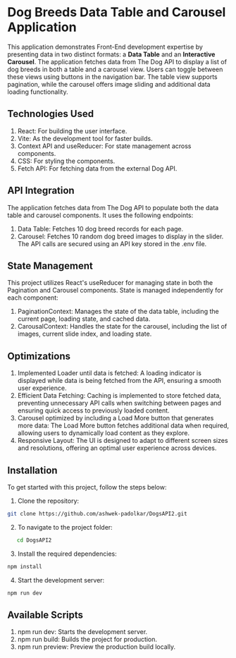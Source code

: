 # Dog Breeds Data Table and Carousel Application

This application demonstrates Front-End development expertise by presenting data in two distinct formats: a **Data Table** and an **Interactive Carousel**. The application fetches data from The Dog API to display a list of dog breeds in both a table and a carousel view. Users can toggle between these views using buttons in the navigation bar. The table view supports pagination, while the carousel offers image sliding and additional data loading functionality.

## Technologies Used

1. React: For building the user interface.
2. Vite: As the development tool for faster builds.
3. Context API and useReducer: For state management across components.
4. CSS: For styling the components.
5. Fetch API: For fetching data from the external Dog API.

## API Integration

The application fetches data from The Dog API to populate both the data table and carousel components. It uses the following endpoints:

1. Data Table: Fetches 10 dog breed records for each page.
2. Carousel: Fetches 10 random dog breed images to display in the slider.
   The API calls are secured using an API key stored in the .env file.

## State Management

This project utilizes React's useReducer for managing state in both the Pagination and Carousel components. State is managed independently for each component:

1. PaginationContext: Manages the state of the data table, including the current page, loading state, and cached data.
2. CarousalContext: Handles the state for the carousel, including the list of images, current slide index, and loading state.

## Optimizations

1. Implemented Loader until data is fetched:
   A loading indicator is displayed while data is being fetched from the API, ensuring a smooth user experience.
2. Efficient Data Fetching:
   Caching is implemented to store fetched data, preventing unnecessary API calls when switching between pages and ensuring quick access to previously loaded content.
3. Carousel optimized by including a Load More button that generates more data:
   The Load More button fetches additional data when required, allowing users to dynamically load content as they explore.
4. Responsive Layout:
   The UI is designed to adapt to different screen sizes and resolutions, offering an optimal user experience across devices.

## Installation

To get started with this project, follow the steps below:

1. Clone the repository:

```bash
git clone https://github.com/ashwek-padolkar/DogsAPI2.git
```

2. To navigate to the project folder:

```bash
   cd DogsAPI2

```

3. Install the required dependencies:

```bash
npm install
```

4. Start the development server:

```bash
npm run dev
```

## Available Scripts

1. npm run dev: Starts the development server.
2. npm run build: Builds the project for production.
3. npm run preview: Preview the production build locally.
